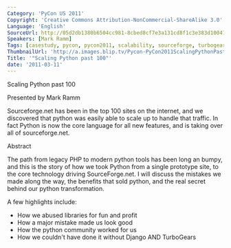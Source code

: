 ```yaml
---
Category: 'PyCon US 2011'
Copyright: 'Creative Commons Attribution-NonCommercial-ShareAlike 3.0'
Language: 'English'
SourceUrl: http://05d2db1380b6504cc981-8cbed8cf7e3a131cd8f1c3e383d10041.r93.cf2.rackcdn.com/pycon-us-2011/397_scaling-python-past-100.mp4
Speakers: [Mark Ramm]
Tags: [casestudy, pycon, pycon2011, scalability, sourceforge, turbogears]
ThumbnailUrl: 'http://a.images.blip.tv/Pycon-PyCon2011ScalingPythonPast100645-312.jpg'
Title: '"Scaling Python past 100"'
date: '2011-03-11'
---
```

Scaling Python past 100

Presented by Mark Ramm

Sourceforge.net has been in the top 100 sites on the internet, and we
discovered that python was easily able to scale up to handle that traffic. In
fact Python is now the core language for all new features, and is taking over
all of sourceforge.net.

Abstract

The path from legacy PHP to modern python tools has been long an bumpy, and
this is the story of how we took Python from a single prototype site, to the
core technology driving SourceForge.net. I will discuss the mistakes we made
along the way, the benefits that sold python, and the real secret behind our
python transformation.

A few highlights include:

  * How we abused libraries for fun and profit 
  * How a major mistake made us look good 
  * How the python community worked for us 
  * How we couldn't have done it without Django AND TurboGears 

